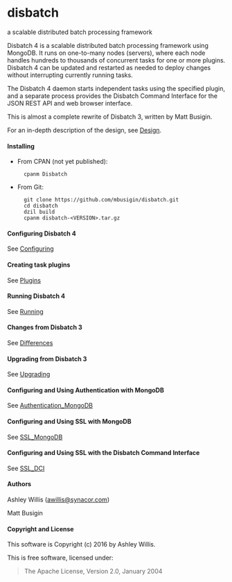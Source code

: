 disbatch
========
a scalable distributed batch processing framework


Disbatch 4 is a scalable distributed batch processing framework using MongoDB.
It runs on one-to-many nodes (servers), where each node handles hundreds to
thousands of concurrent tasks for one or more plugins.
Disbatch 4 can be updated and restarted as needed to deploy changes without
interrupting currently running tasks.

The Disbatch 4 daemon starts independent tasks using the specified plugin, and a
separate process provides the Disbatch Command Interface for the JSON REST API
and web browser interface.

This is almost a complete rewrite of Disbatch 3, written by Matt Busigin.

For an in-depth description of the design, see
[Design](docs/Design.md).


#### Installing

* From CPAN (not yet published):

        cpanm Disbatch

* From Git:

        git clone https://github.com/mbusigin/disbatch.git
        cd disbatch
        dzil build
        cpanm disbatch-<VERSION>.tar.gz


#### Configuring Disbatch 4

See [Configuring](docs/Configuring.md)


#### Creating task plugins

See [Plugins](docs/Plugins.md)


#### Running Disbatch 4

See [Running](docs/Running.md)


#### Changes from Disbatch 3

See [Differences](docs/Differences.md)


#### Upgrading from Disbatch 3

See [Upgrading](docs/Upgrading.md)


#### Configuring and Using Authentication with MongoDB

See [Authentication_MongoDB](docs/Authentication_MongoDB.md)


#### Configuring and Using SSL with MongoDB

See [SSL_MongoDB](docs/SSL_MongoDB.md)


#### Configuring and Using SSL with the Disbatch Command Interface

See [SSL_DCI](docs/SSL_DCI.md)


#### Authors

Ashley Willis (<awillis@synacor.com>)

Matt Busigin


#### Copyright and License

This software is Copyright (c) 2016 by Ashley Willis.

This is free software, licensed under:

> The Apache License, Version 2.0, January 2004
